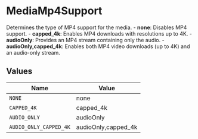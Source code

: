 # MediaMp4Support

Determines the type of MP4 support for the media.   - **none**: Disables MP4 support.   - **capped_4k**: Enables MP4 downloads with resolutions up to 4K.   - **audioOnly**: Provides an MP4 stream containing only the audio.   - **audioOnly,capped_4k**: Enables both MP4 video downloads (up to 4K) and an audio-only stream.


## Values

| Name                   | Value                  |
| ---------------------- | ---------------------- |
| `NONE`                 | none                   |
| `CAPPED_4K`            | capped_4k              |
| `AUDIO_ONLY`           | audioOnly              |
| `AUDIO_ONLY_CAPPED_4K` | audioOnly,capped_4k    |